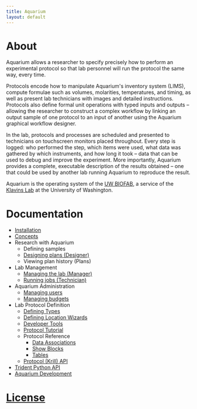 ```yaml
---
title: Aquarium
layout: default
---
```


# About

Aquarium allows a researcher to specify precisely how to perform an experimental protocol so that lab personnel will run the protocol the same way, every time.

Protocols encode how to manipulate Aquarium's inventory system (LIMS), compute formulae such as volumes, molarities, temperatures, and timing, as well as present lab technicians with images and detailed instructions.
Protocols also define formal unit operations with typed inputs and outputs – allowing the researcher to construct a complex workflow by linking an output sample of one protocol to an input of another using the Aquarium graphical workflow designer.

In the lab, protocols and processes are scheduled and presented to technicians on touchscreen monitors placed throughout.
Every step is logged: who performed the step, which items were used, what data was gathered by which instruments, and how long it took – data that can be used to debug and improve the experiment.
More importantly, Aquarium provides a complete, executable description of the results obtained – one that could be used by another lab running Aquarium to reproduce the result.

Aquarium is the operating system of the [UW BIOFAB](http://www.uwbiofab.org), a service of the [Klavins Lab](http://klavinslab.org) at the University of Washington.

# Documentation

- [Installation](installation/)
- [Concepts](concepts/)
- Research with Aquarium
  - Defining samples
  - [Designing plans (Designer)](designer/)
  - Viewing plan history (Plans)
- Lab Management
  - [Managing the lab (Manager)](manager/)
  - [Running jobs (Technician)](technician/)
- Aquarium Administration
  - [Managing users](users/)
  - [Managing budgets](budget_manager/)
- Lab Protocol Definition
  - [Defining Types](protocol_developer/types)
  - [Defining Location Wizards](protocol_developer/location)
  - [Developer Tools](protocol_developer/tools/)
  - [Protocol Tutorial](protocol_tutorial/)
  - Protocol Reference
    - [Data Associations](protocol_developer/associations/)
    - [Show Blocks](protocol_developer/show)
    - [Tables](protocol_developer/table)
  - [Protocol (Krill) API](api)
- [Trident Python API](http://klavinslab.org/trident)
- [Aquarium Development](aquarium_development/)

# [License](https://github.com/klavinslab/aquarium/blob/master/license.md)
